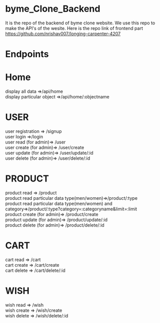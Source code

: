 # byme_Clone_Backend
It is the repo of the backend of byme clone website. We use this repo to make the API's of the wesite. Here is the repo link of frontend part 
https://github.com/nrishav007/longing-carpenter-4207
# Endpoints
# Home
display all data =>/api/home<br>
display particular object =>/api/home/:objectname
# USER
user registration => /signup<br>
user login =>/login<br>
user read (for admin)=> /user<br>
user create (for admin)=> /user/create<br>
user update (for admin)=> /user/update/:id<br>
user delete (for admin)=> /user/delete/:id
# PRODUCT
product read => /product<br>
product read particular data type(men/women)=>/product/:type<br>
product read particular data type(men/women) and category=>/product/:type?category=:categoryname&limit=:limit<br>
product create (for admin)=> /product/create<br>
product update (for admin)=> /product/update/:id<br>
product delete (for admin)=> /product/delete/:id
# CART
cart read => /cart<br>
cart create => /cart/create<br>
cart delete => /cart/delete/:id
# WISH
wish read => /wish<br>
wish create => /wish/create<br>
wish delete => /wish/delete/:id
